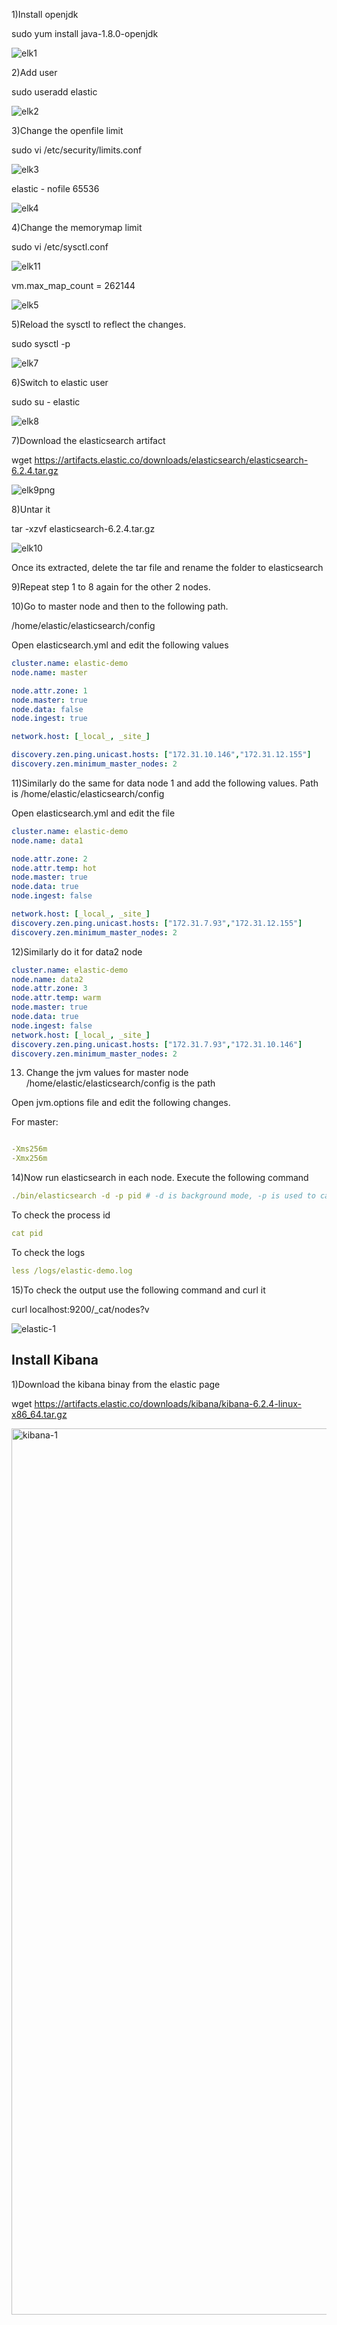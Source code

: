 1)Install openjdk 

sudo yum install java-1.8.0-openjdk


![elk1](https://user-images.githubusercontent.com/20787443/50677305-12b97a80-1034-11e9-88cc-f3502cabf680.PNG)


2)Add user

sudo useradd elastic

![elk2](https://user-images.githubusercontent.com/20787443/50677358-662bc880-1034-11e9-8737-18ce0bb9ab1a.PNG)


3)Change the openfile limit

sudo vi /etc/security/limits.conf

![elk3](https://user-images.githubusercontent.com/20787443/50677456-f23df000-1034-11e9-87ad-272199028266.PNG)


elastic - nofile 65536

![elk4](https://user-images.githubusercontent.com/20787443/50677510-37622200-1035-11e9-8b1c-a94d4cd74e7f.PNG)


4)Change the memorymap limit


sudo vi /etc/sysctl.conf

![elk11](https://user-images.githubusercontent.com/20787443/50679041-a000cd00-103c-11e9-9e1a-62cb07985217.PNG)

vm.max_map_count = 262144

![elk5](https://user-images.githubusercontent.com/20787443/50677680-19e18800-1036-11e9-94f9-71c89723c08e.PNG)


5)Reload the sysctl to reflect the changes.


sudo sysctl -p

![elk7](https://user-images.githubusercontent.com/20787443/50678196-7f367880-1038-11e9-91e2-1b14d9dc60fe.PNG)


6)Switch to elastic user

sudo su - elastic


![elk8](https://user-images.githubusercontent.com/20787443/50678250-c3297d80-1038-11e9-8e01-66473a48e1c9.PNG)



7)Download the elasticsearch artifact

wget https://artifacts.elastic.co/downloads/elasticsearch/elasticsearch-6.2.4.tar.gz


![elk9png](https://user-images.githubusercontent.com/20787443/50678521-0e905b80-103a-11e9-9261-d6f319264e2f.PNG)

8)Untar it


tar -xzvf elasticsearch-6.2.4.tar.gz

![elk10](https://user-images.githubusercontent.com/20787443/50678526-10f2b580-103a-11e9-994a-746ff3c40758.PNG)

Once its extracted, delete the tar file and rename the folder to elasticsearch




9)Repeat step 1 to 8 again for the other 2 nodes.


10)Go to master node and then to the following path.

/home/elastic/elasticsearch/config

Open elasticsearch.yml and edit the following values


```yaml
cluster.name: elastic-demo
node.name: master

node.attr.zone: 1
node.master: true
node.data: false
node.ingest: true

network.host: [_local_, _site_]

discovery.zen.ping.unicast.hosts: ["172.31.10.146","172.31.12.155"]
discovery.zen.minimum_master_nodes: 2
```

11)Similarly do the same for data node 1 and add the following values.
Path is /home/elastic/elasticsearch/config

Open elasticsearch.yml and edit the file

```yaml
cluster.name: elastic-demo
node.name: data1

node.attr.zone: 2
node.attr.temp: hot
node.master: true
node.data: true
node.ingest: false

network.host: [_local_, _site_]
discovery.zen.ping.unicast.hosts: ["172.31.7.93","172.31.12.155"]
discovery.zen.minimum_master_nodes: 2
```

12)Similarly do it for data2 node

```yaml
cluster.name: elastic-demo
node.name: data2
node.attr.zone: 3
node.attr.temp: warm
node.master: true
node.data: true
node.ingest: false
network.host: [_local_, _site_]
discovery.zen.ping.unicast.hosts: ["172.31.7.93","172.31.10.146"]
discovery.zen.minimum_master_nodes: 2
```


13) Change the jvm values for master  node
/home/elastic/elasticsearch/config is the path

Open jvm.options file and edit the following changes.

For master:

```yaml

-Xms256m
-Xmx256m
```


14)Now run elasticsearch in each node.
Execute the following command

```yaml
./bin/elasticsearch -d -p pid # -d is background mode, -p is used to capture the process id
```
To check the process id

```yaml
cat pid
```
To check the logs

```yaml
less /logs/elastic-demo.log 
```

15)To check the output use the following command and curl it


curl localhost:9200/_cat/nodes?v


![elastic-1](https://user-images.githubusercontent.com/20787443/50734550-a441fd00-1198-11e9-8141-b0f8edb7f391.png)

## Install Kibana

1)Download the kibana binay from the elastic page

wget https://artifacts.elastic.co/downloads/kibana/kibana-6.2.4-linux-x86_64.tar.gz


<img width="1418" alt="kibana-1" src="https://user-images.githubusercontent.com/20787443/51153908-e06a1180-18ac-11e9-93fe-055504a3e3d0.png">
